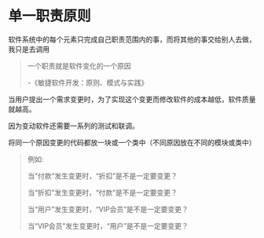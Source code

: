 # 单一职责原则

软件系统中的每个元素只完成自己职责范围内的事，而将其他的事交给别人去做，我只是去调用

> 一个职责就是软件变化的一个原因
>
> -《敏捷软件开发：原则、模式与实践》

当用户提出一个需求变更时，为了实现这个变更而修改软件的成本越低，软件质量就越高。

因为变动软件还需要一系列的测试和联调。

将同一个原因变更的代码都放一块或一个类中（不同原因放在不同的模块或类中）

> 例如:
>
> 当“付款”发生变更时，“折扣”是不是一定要变更？
>
> 当“折扣”发生变更时，“付款”是不是一定要变更？
>
> 当“用户”发生变更时，“VIP会员”是不是一定要变更？
>
> 当“VIP会员”发生变更时，“用户”是不是一定要变更？

